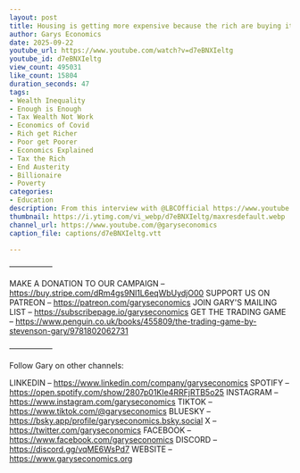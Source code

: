 ```yaml
---
layout: post
title: Housing is getting more expensive because the rich are buying it all
author: Garys Economics
date: 2025-09-22
youtube_url: https://www.youtube.com/watch?v=d7eBNXIeltg
youtube_id: d7eBNXIeltg
view_count: 495031
like_count: 15804
duration_seconds: 47
tags:
- Wealth Inequality
- Enough is Enough
- Tax Wealth Not Work
- Economics of Covid
- Rich get Richer
- Poor get Poorer
- Economics Explained
- Tax the Rich
- End Austerity
- Billionaire
- Poverty
categories:
- Education
description: From this interview with @LBCOfficial https://www.youtube.com/watch?v=K7oPJ4U3SEs
thumbnail: https://i.ytimg.com/vi_webp/d7eBNXIeltg/maxresdefault.webp
channel_url: https://www.youtube.com/@garyseconomics
caption_file: captions/d7eBNXIeltg.vtt

---
```


–––––––––––

MAKE A DONATION TO OUR CAMPAIGN – https://buy.stripe.com/dRm4gs9Nl1L6eqWbUydjO00
SUPPORT US ON PATREON – https://patreon.com/garyseconomics
JOIN GARY'S MAILING LIST – https://subscribepage.io/garyseconomics
GET THE TRADING GAME – https://www.penguin.co.uk/books/455809/the-trading-game-by-stevenson-gary/9781802062731 

–––––––––––

Follow Gary on other channels:

LINKEDIN – https://www.linkedin.com/company/garyseconomics
SPOTIFY – https://open.spotify.com/show/2807p01KIe4RRFjRTB5o25
INSTAGRAM – https://www.instagram.com/garyseconomics
TIKTOK – https://www.tiktok.com/@garyseconomics
BLUESKY – https://bsky.app/profile/garyseconomics.bsky.social
X – https://twitter.com/garyseconomics
FACEBOOK – https://www.facebook.com/garyseconomics
DISCORD – https://discord.gg/vqME6WsPd7
WEBSITE – https://www.garyseconomics.org

